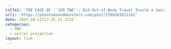 ```yaml
---
title1: 'THE CASE OF ''JIM TWO'': Did Out-of-Body Travel Invite a Spiritual Intruder?'
url1: 'https://phantomsandmonsters.com/post/1760203822162'
date: 2025-10-11T17:35:12.373Z
categories:
  - OBE
  - astral projection
layout: link
---
```


